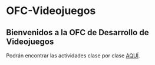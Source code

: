 # OFC-Videojuegos
## Bienvenidos a la OFC de Desarrollo de Videojuegos  
Podrán encontrar las actividades clase por clase [AQUÍ](https://github.com/jeronimosanchezperuga/OFC-Videojuegos/wiki).

  
